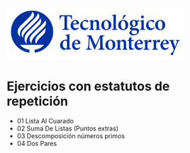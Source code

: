 ![Tec de Monterrey](images/logotecmty.png)
# Ejercicios con estatutos de repetición

- 01 Lista Al Cuarado
- 02 Suma De Listas (Puntos extras)
- 03 Descomposición números primos
- 04 Dos Pares